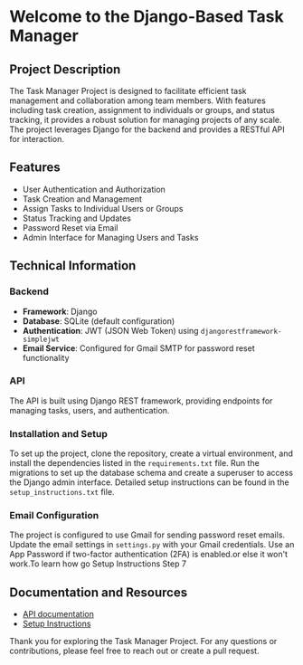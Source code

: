 # Welcome to the Django-Based Task Manager

## Project Description

The Task Manager Project is designed to facilitate efficient task management and collaboration among team members. With features including task creation, assignment to individuals or groups, and status tracking, it provides a robust solution for managing projects of any scale. The project leverages Django for the backend and provides a RESTful API for interaction.

## Features

- User Authentication and Authorization
- Task Creation and Management
- Assign Tasks to Individual Users or Groups
- Status Tracking and Updates
- Password Reset via Email
- Admin Interface for Managing Users and Tasks

## Technical Information

### Backend

- **Framework**: Django
- **Database**: SQLite (default configuration)
- **Authentication**: JWT (JSON Web Token) using `djangorestframework-simplejwt`
- **Email Service**: Configured for Gmail SMTP for password reset functionality

### API

The API is built using Django REST framework, providing endpoints for managing tasks, users, and authentication.

### Installation and Setup

To set up the project, clone the repository, create a virtual environment, and install the dependencies listed in the `requirements.txt` file. Run the migrations to set up the database schema and create a superuser to access the Django admin interface. Detailed setup instructions can be found in the `setup_instructions.txt` file.

### Email Configuration

The project is configured to use Gmail for sending password reset emails. Update the email settings in `settings.py` with your Gmail credentials. Use an App Password if two-factor authentication (2FA) is enabled.or else it won't work.To learn how go Setup Instructions Step 7

## Documentation and Resources

- [API documentation](docs/api_managment.md)
- [Setup Instructions](docs/setup_instruction.md)

Thank you for exploring the Task Manager Project. For any questions or contributions, please feel free to reach out or create a pull request.
